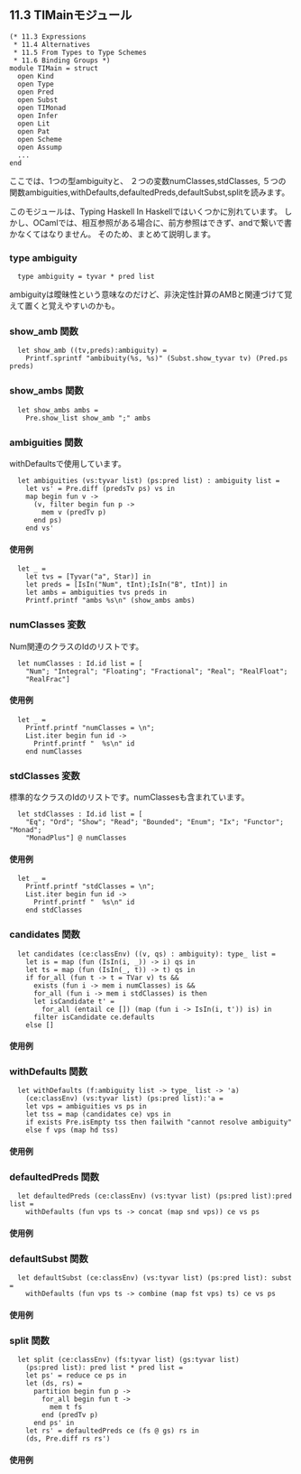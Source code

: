 ## 11.3 TIMainモジュール

	(* 11.3 Expressions
	 * 11.4 Alternatives
	 * 11.5 From Types to Type Schemes
	 * 11.6 Binding Groups *)
	module TIMain = struct
	  open Kind
	  open Type
	  open Pred
	  open Subst
	  open TIMonad
	  open Infer
	  open Lit
	  open Pat
	  open Scheme
	  open Assump
	  ...
	end

ここでは、1つの型ambiguityと、
２つの変数numClasses,stdClasses,
５つの関数ambiguities,withDefaults,defaultedPreds,defaultSubst,splitを読みます。


このモジュールは、Typing Haskell In Haskellではいくつかに別れています。
しかし、OCamlでは、相互参照がある場合に、前方参照はできず、andで繋いで書かなくてはなりません。
そのため、まとめて説明します。


### type ambiguity

	  type ambiguity = tyvar * pred list

ambiguityは曖昧性という意味なのだけど、非決定性計算のAMBと関連づけて覚えて置くと覚えやすいのかも。

### show_amb 関数

	  let show_amb ((tv,preds):ambiguity) =
	    Printf.sprintf "ambibuity(%s, %s)" (Subst.show_tyvar tv) (Pred.ps preds)

### show_ambs 関数

	  let show_ambs ambs =
	    Pre.show_list show_amb ";" ambs

### ambiguities 関数

withDefaultsで使用しています。

	  let ambiguities (vs:tyvar list) (ps:pred list) : ambiguity list =
	    let vs' = Pre.diff (predsTv ps) vs in
	    map begin fun v ->
	      (v, filter begin fun p ->
	        mem v (predTv p)
	      end ps)
	    end vs'

#### 使用例

	  let _ =
	    let tvs = [Tyvar("a", Star)] in
	    let preds = [IsIn("Num", tInt);IsIn("B", tInt)] in
	    let ambs = ambiguities tvs preds in
	    Printf.printf "ambs %s\n" (show_ambs ambs)

### numClasses 変数

Num関連のクラスのIdのリストです。

	  let numClasses : Id.id list = [
	    "Num"; "Integral"; "Floating"; "Fractional"; "Real"; "RealFloat";
	    "RealFrac"]

#### 使用例

	  let _ =
	    Printf.printf "numClasses = \n";
	    List.iter begin fun id ->
	      Printf.printf "  %s\n" id
	    end numClasses

### stdClasses 変数

標準的なクラスのIdのリストです。numClassesも含まれています。

	  let stdClasses : Id.id list = [
	    "Eq"; "Ord"; "Show"; "Read"; "Bounded"; "Enum"; "Ix"; "Functor"; "Monad";
	    "MonadPlus"] @ numClasses

#### 使用例

	  let _ =
	    Printf.printf "stdClasses = \n";
	    List.iter begin fun id ->
	      Printf.printf "  %s\n" id
	    end stdClasses

### candidates 関数

	  let candidates (ce:classEnv) ((v, qs) : ambiguity): type_ list =
	    let is = map (fun (IsIn(i, _)) -> i) qs in
	    let ts = map (fun (IsIn(_, t)) -> t) qs in
	    if for_all (fun t -> t = TVar v) ts &&
	      exists (fun i -> mem i numClasses) is &&
	      for_all (fun i -> mem i stdClasses) is then
	      let isCandidate t' =
	        for_all (entail ce []) (map (fun i -> IsIn(i, t')) is) in
	      filter isCandidate ce.defaults
	    else []

#### 使用例

### withDefaults 関数

	  let withDefaults (f:ambiguity list -> type_ list -> 'a)
	    (ce:classEnv) (vs:tyvar list) (ps:pred list):'a =
	    let vps = ambiguities vs ps in
	    let tss = map (candidates ce) vps in
	    if exists Pre.isEmpty tss then failwith "cannot resolve ambiguity"
	    else f vps (map hd tss)

#### 使用例

### defaultedPreds 関数

	  let defaultedPreds (ce:classEnv) (vs:tyvar list) (ps:pred list):pred list =
	    withDefaults (fun vps ts -> concat (map snd vps)) ce vs ps

#### 使用例

### defaultSubst 関数

	  let defaultSubst (ce:classEnv) (vs:tyvar list) (ps:pred list): subst =
	    withDefaults (fun vps ts -> combine (map fst vps) ts) ce vs ps

#### 使用例

### split 関数

	  let split (ce:classEnv) (fs:tyvar list) (gs:tyvar list)
	    (ps:pred list): pred list * pred list =
	    let ps' = reduce ce ps in
	    let (ds, rs) =
	      partition begin fun p ->
	        for_all begin fun t ->
	          mem t fs
	        end (predTv p)
	      end ps' in
	    let rs' = defaultedPreds ce (fs @ gs) rs in
	    (ds, Pre.diff rs rs')

#### 使用例
